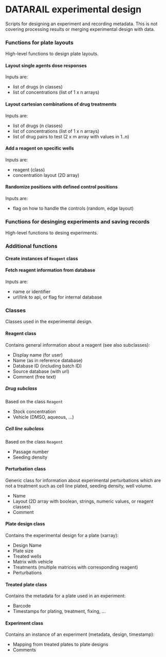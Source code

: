 # DATARAIL experimental design

Scripts for designing an experiment and recording metadata. This is not covering processing results or merging experimental design with data.

### Functions for plate layouts
High-level functions to design plate layouts.

#### Layout single agents dose responses
Inputs are:
* list of drugs (n classes)
* list of concentrations (list of 1 x n arrays)

#### Layout cartesian combinations of drug treatmemts
Inputs are:
* list of drugs (n classes)
* list of concentrations (list of 1 x n arrays)
* list of drug pairs to test (2 x m array with values in 1..n)
 
#### Add a reagent on specific wells
Inputs are:
* reagent (class)
* concentration layout (2D array)

#### Randomize positions with defined control positions
Inputs are:
* flag on how to handle the controls (random, edge layout)

### Functions for desinging experiments and saving records
High-level functions to desing experiments.


### Additional functions

#### Create instances of `Reagent` class

#### Fetch reagent information from database
Inputs are:
* name or identifier
* url/link to api, or flag for internal database


### Classes
Classes used in the experimental design.

#### Reagent class
Contains general information about a reagent (see also subclasses):
* Display name (for user)
* Name (as in reference database)
* Database ID (including batch ID)
* Source database (with url)
* Comment (free text)

##### Drug subclass
Based on the class `Reagent`
* Stock concentration
* Vehicle (DMSO, aqueous, ...)

##### Cell line subclass
Based on the class `Reagent`
* Passage number
* Seeding density

#### Perturbation class
Generic class for information about experimental perturbations which are not a treatment
such as cell line plated, seeding density, well volume.
* Name
* Layout (2D array with boolean, strings, numeric values, or reagent classes)
* Comment

#### Plate design class
Contains the experimental design for a plate (xarray):
* Design Name
* Plate size
* Treated wells
* Matrix with vehicle
* Treatments (multiple matrices with corresponding reagent)
* Perturbations

#### Treated plate class
Contains the metadata for a plate used in an experiment:
* Barcode
* Timestamps for plating, treatment, fixing, ...

#### Experiment class
Contains an instance of an experiment (metadata, design, timestamp):
* Mapping from treated plates to plate designs
* Comments



  
